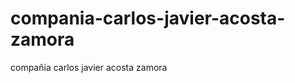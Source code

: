 compania-carlos-javier-acosta-zamora
====================================

compañia carlos javier acosta zamora